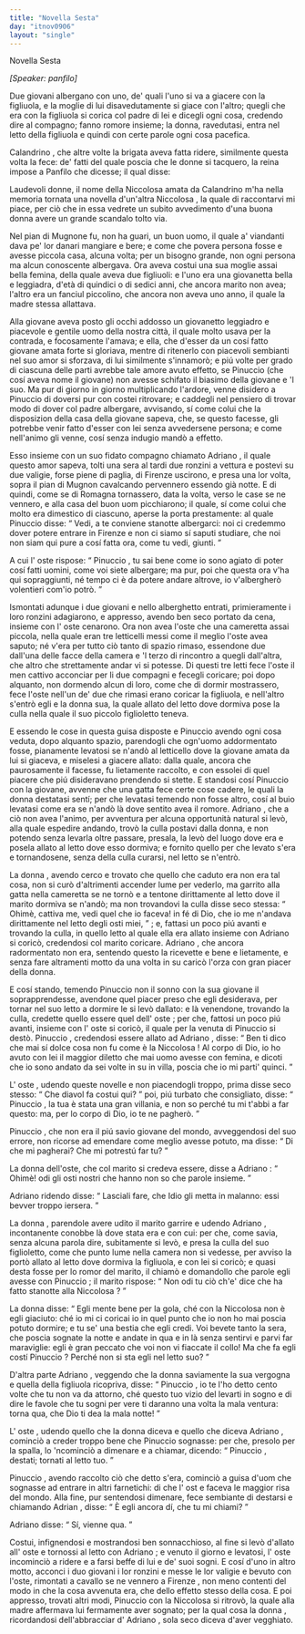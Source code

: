 ```yaml
---
title: "Novella Sesta"
day: "itnov0906"
layout: "single"
---
```

<html>
 <head>
 </head>
 <body>
  <div id="nov0906" type="novella" who="panfilo">
   <head>
    Novella Sesta
   </head>
   <p>
    <i>
     [Speaker: panfilo]
    </i>
   </p>
   <argument>
    <p>
     <milestone id="p09060001"/>
     Due giovani albergano con uno, de' quali l'uno si va a giacere con la figliuola, e la moglie di lui disavedutamente si giace con l'altro; quegli che era con la figliuola si corica col padre di lei e dicegli ogni cosa, credendo dire al compagno; fanno romore insieme; la donna, ravedutasi, entra nel letto della figliuola e quindi con certe parole ogni cosa pacefica.
    </p>
   </argument>
   <div3 type="commentary" who="author">
    <p>
     <milestone id="p09060002"/>
     <name persref="calandrino" type="person">
      Calandrino
     </name>
     , che altre volte la brigata aveva fatta ridere, similmente questa volta la fece: de' fatti del quale poscia che le donne si tacquero,
     <name persref="emilia" type="person">
      la reina
     </name>
     impose a
     <name persref="panfilo" type="person">
      Panfilo
     </name>
     che dicesse; il qual disse:
    </p>
   </div3>
   <div3 type="commentary" who="panfilo">
    <p>
     <milestone id="p09060003"/>
     Laudevoli donne, il nome della
     <name persref="niccolosa" type="person">
      Niccolosa
     </name>
     amata da
     <name persref="calandrino" type="person">
      Calandrino
     </name>
     m'ha nella memoria tornata una novella d'un'altra
     <name persref="niccolosa-0906" type="person">
      Niccolosa
     </name>
     , la quale di raccontarvi mi piace, per ci&ograve; che in essa vedrete un subito avvedimento d'una buona donna avere un grande scandalo tolto via.
    </p>
   </div3>
   <p>
    <milestone id="p09060004"/>
    Nel pian di
    <name placeref="mugnone" type="place">
     Mugnone
    </name>
    fu, non ha guari, un buon uomo, il quale a' viandanti dava pe' lor danari mangiare e bere; e come che povera persona fosse e avesse piccola casa, alcuna volta; per un bisogno grande, non ogni persona ma alcun conoscente albergava.
    <milestone id="p09060005"/>
    Ora aveva costui una sua moglie assai bella femina, della quale aveva due figliuoli: e l'uno era una giovanetta bella e leggiadra, d'et&agrave; di quindici o di sedici anni, che ancora marito non avea; l'altro era un fanciul piccolino, che ancora non aveva uno anno, il quale la madre stessa allattava.
   </p>
   <p>
    <milestone id="p09060006"/>
    Alla giovane aveva posto gli occhi addosso un giovanetto leggiadro e piacevole e gentile uomo della nostra citt&agrave;, il quale molto usava per la contrada, e focosamente l'amava; e ella, che d'esser da un cos&iacute; fatto giovane amata forte si gloriava, mentre di ritenerlo con piacevoli sembianti nel suo amor si sforzava, di lui similmente s'innamor&ograve;; e pi&uacute; volte per grado di ciascuna delle parti avrebbe tale amore avuto effetto, se
    <name persref="pinuccio" type="person">
     Pinuccio
    </name>
    (che cos&iacute; aveva nome il giovane) non avesse schifato il biasimo della giovane e 'l suo.
    <milestone id="p09060007"/>
    Ma pur di giorno in giorno multiplicando l'ardore, venne disidero a
    <name persref="pinuccio" type="person">
     Pinuccio
    </name>
    di doversi pur con costei ritrovare; e caddegli nel pensiero di trovar modo di dover col padre albergare, avvisando, s&iacute; come colui che la disposizion della casa della giovane sapeva, che, se questo facesse, gli potrebbe venir fatto d'esser con lei senza avvedersene persona; e come nell'animo gli venne, cos&iacute; senza indugio mand&ograve; a effetto.
   </p>
   <p>
    <milestone id="p09060008"/>
    Esso insieme con un suo fidato compagno chiamato
    <name persref="adriano" type="person">
     Adriano
    </name>
    , il quale questo amor sapeva, tolti una sera al tardi due ronzini a vettura e postevi su due valigie, forse piene di paglia, di
    <name placeref="firenze" type="place">
     Firenze
    </name>
    uscirono, e presa una lor volta, sopra il pian di
    <name placeref="mugnone" type="place">
     Mugnon
    </name>
    cavalcando pervennero essendo gi&agrave; notte.
    <milestone id="p09060009"/>
    E di quindi, come se di
    <name placeref="romagna" type="place">
     Romagna
    </name>
    tornassero, data la volta, verso le case se ne vennero, e alla casa del buon uom picchiarono; il quale, s&iacute; come colui che molto era dimestico di ciascuno, aperse la porta prestamente: al quale
    <name persref="pinuccio" type="person">
     Pinuccio
    </name>
    disse:
    <q direct="unspecified" who="pinuccio">
     Vedi, a te conviene stanotte albergarci: noi ci credemmo dover potere entrare in
     <name placeref="firenze" type="place">
      Firenze
     </name>
     e non ci siamo s&iacute; saputi studiare, che noi non siam qui pure a cos&iacute; fatta ora, come tu vedi, giunti.
    </q>
   </p>
   <p>
    <milestone id="p09060010"/>
    A cui l'
    <name persref="oste-0906" type="person">
     oste
    </name>
    rispose:
    <q direct="unspecified" who="oste-0906">
     <name persref="pinuccio" type="person">
      Pinuccio
     </name>
     , tu sai bene come io sono agiato di poter cos&iacute; fatti uomini, come voi siete albergare; ma pur, poi che questa ora v'ha qui sopraggiunti, n&eacute; tempo ci &egrave; da potere andare altrove, io v'albergher&ograve; volentieri com'io potr&ograve;.
    </q>
   </p>
   <p>
    <milestone id="p09060011"/>
    Ismontati adunque i due giovani e nello alberghetto entrati, primieramente i loro ronzini adagiarono, e appresso, avendo ben seco portato da cena, insieme con l'
    <name persref="oste-0906" type="person">
     oste
    </name>
    cenarono. Ora non avea l'oste che una cameretta assai piccola, nella quale eran tre letticelli messi come il meglio l'oste avea saputo; n&eacute; v'era per tutto ci&ograve; tanto di spazio rimaso, essendone due dall'una delle facce della camera e 'l terzo di rincontro a quegli dall'altra, che altro che strettamente andar vi si potesse.
    <milestone id="p09060012"/>
    Di questi tre letti fece l'oste il men cattivo acconciar per li due compagni e fecegli coricare; poi dopo alquanto, non dormendo alcun di loro, come che di dormir mostrassero, fece l'oste nell'un de' due che rimasi erano coricar la figliuola, e nell'altro s'entr&ograve; egli e la
    <name persref="donna-0906" type="person">
     donna
    </name>
    sua, la quale allato del letto dove dormiva pose la culla nella quale il suo piccolo figlioletto teneva.
   </p>
   <p>
    <milestone id="p09060013"/>
    E essendo le cose in questa guisa disposte e
    <name persref="pinuccio" type="person">
     Pinuccio
    </name>
    avendo ogni cosa veduta, dopo alquanto spazio, parendogli che ogn'uomo addormentato fosse, pianamente levatosi se n'and&ograve; al letticello dove la giovane amata da lui si giaceva, e miselesi a giacere allato: dalla quale, ancora che paurosamente il facesse, fu lietamente raccolto, e con essolei di quel piacere che pi&uacute; disideravano prendendo si stette.
    <milestone id="p09060014"/>
    E standosi cos&iacute;
    <name persref="pinuccio" type="person">
     Pinuccio
    </name>
    con la giovane, avvenne che una gatta fece certe cose cadere, le quali la
    <name persref="donna-0906" type="person">
     donna
    </name>
    destatasi sent&iacute;; per che levatasi temendo non fosse altro, cos&iacute; al buio levatasi come era se n'and&ograve; l&agrave; dove sentito avea il romore.
    <milestone id="p09060015"/>
    <name persref="adriano" type="person">
     Adriano
    </name>
    , che a ci&ograve; non avea l'animo, per avventura per alcuna opportunit&agrave; natural si lev&ograve;, alla quale espedire andando, trov&ograve; la culla postavi dalla donna, e non potendo senza levarla oltre passare, presala, la lev&ograve; del luogo dove era e posela allato al letto dove esso dormiva; e fornito quello per che levato s'era e tornandosene, senza della culla curarsi, nel letto se n'entr&ograve;.
   </p>
   <p>
    <milestone id="p09060016"/>
    La
    <name persref="donna-0906" type="person">
     donna
    </name>
    , avendo cerco e trovato che quello che caduto era non era tal cosa, non si cur&ograve; d'altrimenti accender lume per vederlo, ma garrito alla gatta nella cameretta se ne torn&ograve; e a tentone dirittamente al letto dove il marito dormiva se n'and&ograve;; ma non trovandovi la culla disse seco stessa:
    <q direct="unspecified" who="donna-0906">
     Ohim&egrave;, cattiva me, vedi quel che io faceva! in f&eacute; di Dio, che io me n'andava dirittamente nel letto degli osti miei,
    </q>
    ;
    <milestone id="p09060017"/>
    e, fattasi un poco pi&uacute; avanti e trovando la culla, in quello letto al quale ella era allato insieme con
    <name persref="adriano" type="person">
     Adriano
    </name>
    si coric&ograve;, credendosi col marito coricare.
    <name persref="adriano" type="person">
     Adriano
    </name>
    , che ancora radormentato non era, sentendo questo la ricevette e bene e lietamente, e senza fare altramenti motto da una volta in su caric&ograve; l'orza con gran piacer della donna.
   </p>
   <p>
    <milestone id="p09060018"/>
    E cos&iacute; stando, temendo
    <name persref="pinuccio" type="person">
     Pinuccio
    </name>
    non il sonno con la sua giovane il soprapprendesse, avendone quel piacer preso che egli desiderava, per tornar nel suo letto a dormire le si lev&ograve; dallato: e l&agrave; venendone, trovando la culla, credette quello essere quel dell'
    <name persref="oste-0906" type="person">
     oste
    </name>
    ; per che, fattosi un poco pi&uacute; avanti, insieme con l'
    <name persref="oste-0906" type="person">
     oste
    </name>
    si coric&ograve;, il quale per la venuta di
    <name persref="pinuccio" type="person">
     Pinuccio
    </name>
    si dest&ograve;.
    <milestone id="p09060019"/>
    <name persref="pinuccio" type="person">
     Pinuccio
    </name>
    , credendosi essere allato ad
    <name persref="adriano" type="person">
     Adriano
    </name>
    , disse:
    <q direct="unspecified" who="pinuccio">
     Ben ti dico che mai s&iacute; dolce cosa non fu come &egrave; la
     <name persref="niccolosa-0906" type="person">
      Niccolosa
     </name>
     ! Al corpo di Dio, io ho avuto con lei il maggior diletto che mai uomo avesse con femina, e dicoti che io sono andato da sei volte in su in villa, poscia che io mi parti' quinci.
    </q>
   </p>
   <p>
    <milestone id="p09060020"/>
    L'
    <name persref="oste-0906" type="person">
     oste
    </name>
    , udendo queste novelle e non piacendogli troppo, prima disse seco stesso:
    <q direct="unspecified" who="oste-0906">
     Che diavol fa costui qui?
    </q>
    poi, pi&uacute; turbato che consigliato, disse:
    <q direct="unspecified" who="oste-0906">
     <name persref="pinuccio" type="person">
      Pinuccio
     </name>
     , la tua &egrave; stata una gran villania, e non so perch&eacute; tu mi t'abbi a far questo: ma, per lo corpo di Dio, io te ne pagher&ograve;.
    </q>
   </p>
   <p>
    <milestone id="p09060021"/>
    <name persref="pinuccio" type="person">
     Pinuccio
    </name>
    , che non era il pi&uacute; savio giovane del mondo, avveggendosi del suo errore, non ricorse ad emendare come meglio avesse potuto, ma disse:
    <q direct="unspecified" who="pinuccio">
     Di che mi pagherai? Che mi potrest&uacute; far tu?
    </q>
   </p>
   <p>
    <milestone id="p09060022"/>
    La
    <name persref="donna-0906" type="person">
     donna
    </name>
    dell'oste, che col marito si credeva essere, disse a
    <name persref="adriano" type="person">
     Adriano
    </name>
    :
    <q direct="unspecified" who="donna-0906">
     Ohim&egrave;! odi gli osti nostri che hanno non so che parole insieme.
    </q>
   </p>
   <p>
    <milestone id="p09060023"/>
    <name persref="adriano" type="person">
     Adriano
    </name>
    ridendo disse:
    <q direct="unspecified" who="adriano">
     Lasciali fare, che Idio gli metta in malanno: essi bevver troppo iersera.
    </q>
   </p>
   <p>
    <milestone id="p09060024"/>
    La
    <name persref="donna-0906" type="person">
     donna
    </name>
    , parendole avere udito il marito garrire e udendo
    <name persref="adriano" type="person">
     Adriano
    </name>
    , incontanente conobbe l&agrave; dove stata era e con cui: per che, come savia, senza alcuna parola dire, subitamente si lev&ograve;, e presa la culla del suo figlioletto, come che punto lume nella camera non si vedesse, per avviso la port&ograve; allato al letto dove dormiva la figliuola, e con lei si coric&ograve;;
    <milestone id="p09060025"/>
    e quasi desta fosse per lo romor del marito, il chiam&ograve; e domandollo che parole egli avesse con
    <name persref="pinuccio" type="person">
     Pinuccio
    </name>
    ; il marito rispose:
    <q direct="unspecified" who="oste-0906">
     Non odi tu ci&ograve; ch'e' dice che ha fatto stanotte alla
     <name persref="niccolosa-0906" type="person">
      Niccolosa
     </name>
     ?
    </q>
   </p>
   <p>
    <milestone id="p09060026"/>
    La
    <name persref="donna-0906" type="person">
     donna
    </name>
    disse:
    <q direct="unspecified" who="donna-0906">
     Egli mente bene per la gola, ch&eacute; con la
     <name persref="niccolosa-0906" type="person">
      Niccolosa
     </name>
     non &egrave; egli giaciuto: ch&eacute; io mi ci coricai io in quel punto che io non ho mai poscia potuto dormire; e tu se' una bestia che egli credi. Voi bevete tanto la sera, che poscia sognate la notte e andate in qua e in l&agrave; senza sentirvi e parvi far maraviglie: egli &egrave; gran peccato che voi non vi fiaccate il collo! Ma che fa egli cost&iacute;
     <name persref="pinuccio" type="person">
      Pinuccio
     </name>
     ? Perch&eacute; non si sta egli nel letto suo?
    </q>
   </p>
   <p>
    <milestone id="p09060027"/>
    D'altra parte
    <name persref="adriano" type="person">
     Adriano
    </name>
    , veggendo che la
    <name persref="donna-0906" type="person">
     donna
    </name>
    saviamente la sua vergogna e quella della figliuola ricopriva, disse:
    <q direct="unspecified" who="adriano">
     <name persref="pinuccio" type="person">
      Pinuccio
     </name>
     , io te l'ho detto cento volte che tu non va da attorno, ch&eacute; questo tuo vizio del levarti in sogno e di dire le favole che tu sogni per vere ti daranno una volta la mala ventura: torna qua, che Dio ti dea la mala notte!
    </q>
   </p>
   <p>
    <milestone id="p09060028"/>
    L'
    <name persref="oste-0906" type="person">
     oste
    </name>
    , udendo quello che la
    <name persref="donna-0906" type="person">
     donna
    </name>
    diceva e quello che diceva
    <name persref="adriano" type="person">
     Adriano
    </name>
    , cominci&ograve; a creder troppo bene che
    <name persref="pinuccio" type="person">
     Pinuccio
    </name>
    sognasse: per che, presolo per la spalla, lo 'ncominci&ograve; a dimenare e a chiamar, dicendo:
    <q direct="unspecified" who="oste-0906">
     <name persref="pinuccio" type="person">
      Pinuccio
     </name>
     , destati; tornati al letto tuo.
    </q>
   </p>
   <p>
    <milestone id="p09060029"/>
    <name persref="pinuccio" type="person">
     Pinuccio
    </name>
    , avendo raccolto ci&ograve; che detto s'era, cominci&ograve; a guisa d'uom che sognasse ad entrare in altri farnetichi: di che l'
    <name persref="oste-0906" type="person">
     ost
    </name>
    e faceva le maggior risa del mondo. Alla fine, pur sentendosi dimenare, fece sembiante di destarsi e chiamando
    <name persref="adriano" type="person">
     Adrian
    </name>
    , disse:
    <q direct="unspecified" who="pinuccio">
     &Egrave; egli ancora d&iacute;, che tu mi chiami?
    </q>
   </p>
   <p>
    <milestone id="p09060030"/>
    <name persref="adriano" type="person">
     Adriano
    </name>
    disse:
    <q direct="unspecified" who="adriano">
     S&iacute;, vienne qua.
    </q>
   </p>
   <p>
    <milestone id="p09060031"/>
    Costui, infignendosi e mostrandosi ben sonnacchioso, al fine si lev&ograve; d'allato all'
    <name persref="oste-0906" type="person">
     oste
    </name>
    e tornossi al letto con
    <name persref="adriano" type="person">
     Adriano
    </name>
    ; e venuto il giorno e levatosi, l'
    <name persref="oste-0906" type="person">
     oste
    </name>
    incominci&ograve; a ridere e a farsi beffe di lui e de' suoi sogni.
    <milestone id="p09060032"/>
    E cos&iacute; d'uno in altro motto, acconci i duo giovani i lor ronzini e messe le lor valigie e bevuto con l'oste, rimontati a cavallo se ne vennero a
    <name placeref="firenze" type="place">
     Firenze
    </name>
    , non meno contenti del modo in che la cosa avvenuta era, che dello effetto stesso della cosa.
    <milestone id="p09060033"/>
    E poi appresso, trovati altri modi,
    <name persref="pinuccio" type="person">
     Pinuccio
    </name>
    con la
    <name persref="niccolosa-0906" type="person">
     Niccolosa
    </name>
    si ritrov&ograve;, la quale alla madre affermava lui fermamente aver sognato; per la qual cosa la
    <name persref="donna-0906" type="person">
     donna
    </name>
    , ricordandosi dell'abbracciar d'
    <name persref="adriano" type="person">
     Adriano
    </name>
    , sola seco diceva d'aver vegghiato.
   </p>
  </div>
 </body>
</html>